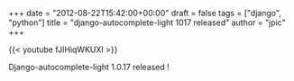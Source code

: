 +++
date = "2012-08-22T15:42:00+00:00"
draft = false
tags = ["django", "python"]
title = "django-autocomplete-light 1017 released"
author = "jpic"
+++

{{< youtube fJIHiqWKUXI >}}

Django-autocomplete-light 1.0.17 released !
